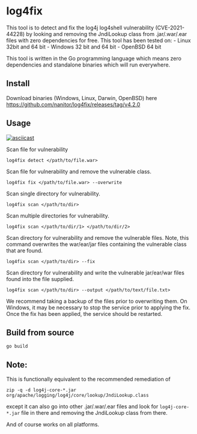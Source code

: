 # log4fix
This tool is to detect and fix the log4j log4shell vulnerability (CVE-2021-44228) by looking and removing the JndiLookup class from .jar/.war/.ear files with zero dependencies for free.
This tool has been tested on:
    - Linux 32bit and 64 bit
    - Windows 32 bit and 64 bit
    - OpenBSD 64 bit

This tool is written in the Go programming language which means zero dependencies and standalone binaries which will run everywhere.

## Install
Download binaries (Windows, Linux, Darwin, OpenBSD) here https://github.com/nanitor/log4fix/releases/tag/v4.2.0

## Usage

[![asciicast](https://asciinema.org/a/kQVtPYoz07W9MF8PidmYxQluy.svg)](https://asciinema.org/a/kQVtPYoz07W9MF8PidmYxQluy)

Scan file for vulnerability
```
log4fix detect </path/to/file.war>
```

Scan file for vulnerability and remove the vulnerable class.
```
log4fix fix </path/to/file.war> --overwrite
```

Scan single directory for vulnerability.
```
log4fix scan </path/to/dir>
```

Scan multiple directories for vulnerability.
```
log4fix scan </path/to/dir/1> </path/to/dir/2>
```

Scan directory for vulnerability and remove the vulnerable files. Note, this command overwrites the war/ear/jar files containing the vulnerable class that are found.
```
log4fix scan </path/to/dir> --fix
```

Scan directory for vulnerability and write the vulnerable jar/ear/war files found into the file supplied.
```
log4fix scan </path/to/dir> --output </path/to/text/file.txt>
```

We recommend taking a backup of the files prior to overwriting them.
On Windows, it may be necessary to stop the service prior to applying the fix.
Once the fix has been applied, the service should be restarted.

## Build from source
```
go build
```

## Note:
This is functionally equivalent to the recommended remediation of
```
zip -q -d log4j-core-*.jar org/apache/logging/log4j/core/lookup/JndiLookup.class
```
except it can also go into other .jar/.war/.ear files and look for `log4j-core-*.jar` file in there and
removing the JndiLookup class from there.

And of course works on all platforms.
